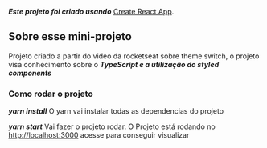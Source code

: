 ***Este projeto foi criado usando*** [Create React App](https://github.com/facebook/create-react-app).

## Sobre esse mini-projeto

Projeto criado a partir do video da rocketseat sobre theme switch, o projeto visa conhecimento sobre o ***TypeScript e a utilização do styled components***

### Como rodar o projeto

***yarn install***
O yarn vai instalar todas as dependencias do projeto

***yarn start***
Vai fazer o projeto rodar.
O Projeto está rodando no [http://localhost:3000](http://localhost:3000) acesse para conseguir visualizar


